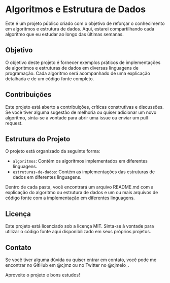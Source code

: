 <!-- FILEPATH: /home/cmelo/dev/golang/alog-study/algoritmos-e-estrutura-de-dados/README.md -->

# Algoritmos e Estrutura de Dados

Este é um projeto público criado com o objetivo de reforçar o conhecimento em algoritmos e estrutura de dados. Aqui, estarei compartilhando cada algoritmo que eu estudar ao longo das últimas semanas.

## Objetivo

O objetivo deste projeto é fornecer exemplos práticos de implementações de algoritmos e estruturas de dados em diversas linguagens de programação. Cada algoritmo será acompanhado de uma explicação detalhada e de um código fonte completo.

## Contribuições

Este projeto está aberto a contribuições, críticas construtivas e discussões. Se você tiver alguma sugestão de melhoria ou quiser adicionar um novo algoritmo, sinta-se à vontade para abrir uma issue ou enviar um pull request.

## Estrutura do Projeto

O projeto está organizado da seguinte forma:

- `algoritmos`: Contém os algoritmos implementados em diferentes linguagens.
- `estruturas-de-dados`: Contém as implementações das estruturas de dados em diferentes linguagens.

Dentro de cada pasta, você encontrará um arquivo README.md com a explicação do algoritmo ou estrutura de dados e um ou mais arquivos de código fonte com a implementação em diferentes linguagens.

## Licença

Este projeto está licenciado sob a licença MIT. Sinta-se à vontade para utilizar o código fonte aqui disponibilizado em seus próprios projetos.

## Contato

Se você tiver alguma dúvida ou quiser entrar em contato, você pode me encontrar no GitHub em @cjmz ou no Twitter no @cjmelo_.

Aproveite o projeto e bons estudos!